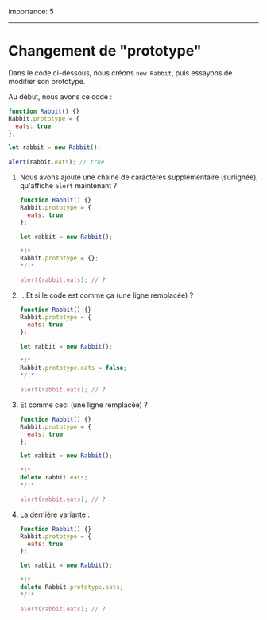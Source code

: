 importance: 5

---

# Changement de "prototype"

Dans le code ci-dessous, nous créons `new Rabbit`, puis essayons de modifier son prototype.

Au début, nous avons ce code :

```js run
function Rabbit() {}
Rabbit.prototype = {
  eats: true
};

let rabbit = new Rabbit();

alert(rabbit.eats); // true
```

1. Nous avons ajouté une chaîne de caractères supplémentaire (surlignée), qu'affiche `alert` maintenant ?

    ```js
    function Rabbit() {}
    Rabbit.prototype = {
      eats: true
    };

    let rabbit = new Rabbit();

    *!*
    Rabbit.prototype = {};
    */!*

    alert(rabbit.eats); // ?
    ```

2. ...Et si le code est comme ça (une ligne remplacée) ?

    ```js
    function Rabbit() {}
    Rabbit.prototype = {
      eats: true
    };

    let rabbit = new Rabbit();

    *!*
    Rabbit.prototype.eats = false;
    */!*

    alert(rabbit.eats); // ?
    ```

3. Et comme ceci (une ligne remplacée) ?

    ```js
    function Rabbit() {}
    Rabbit.prototype = {
      eats: true
    };

    let rabbit = new Rabbit();

    *!*
    delete rabbit.eats;
    */!*

    alert(rabbit.eats); // ?
    ```

4. La dernière variante :

    ```js
    function Rabbit() {}
    Rabbit.prototype = {
      eats: true
    };

    let rabbit = new Rabbit();

    *!*
    delete Rabbit.prototype.eats;
    */!*

    alert(rabbit.eats); // ?
    ```
